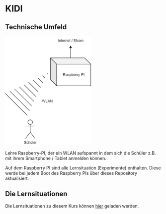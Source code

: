 # KIDI

## Technische Umfeld

![setup](docs/images/setup.png)

Lehre Raspberry-PI, der ein WLAN aufspannt in dem sich die Schüler z.B. mit ihrem Smartphone / Tablet anmelden können.

Auf dem Raspberry PI sind alle Lernsituation (Experimente) enthalten. Diese werde bei jedem Boot des Raspberry PIs über dieses Repository aktualisiert.

## Die Lernsituationen

Die Lernsituationen zu diesem Kurs können [hier](https://jtuttas.github.io/kidi/site/) geladen werden.

